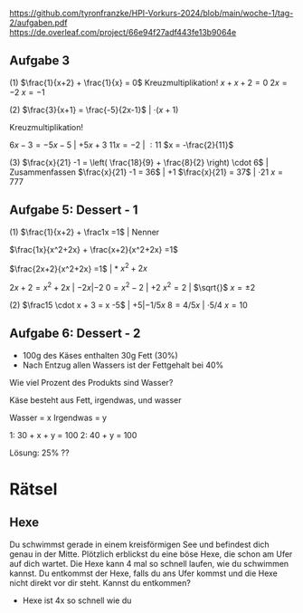 https://github.com/tyronfranzke/HPI-Vorkurs-2024/blob/main/woche-1/tag-2/aufgaben.pdf
https://de.overleaf.com/project/66e94f27adf443fe13b9064e

## Aufgabe 3
(1)
$\frac{1}{x+2} + \frac{1}{x} = 0$
Kreuzmultiplikation!
$x + x+2 = 0$
$2x  = -2$
$x = -1$

(2)
$\frac{3}{x+1} = \frac{-5}{2x-1}$ | $\cdot (x +1)$

Kreuzmultiplikation!

$6x-3 = -5x-5$ | $+5x +3$
$11x = -2$ | $:11$
$x = -\frac{2}{11}$

(3)
$\frac{x}{21} -1 = \left( \frac{18}{9} + \frac{8}{2} \right) \cdot 6$ | Zusammenfassen
$\frac{x}{21} -1 = 36$ | +1
$\frac{x}{21} = 37$ | $\cdot 21$
$x = 777$

## Aufgabe 5: Dessert - 1

(1)
$\frac{1}{x+2} + \frac1x =1$ | Nenner

$\frac{1x}{x^2+2x} + \frac{x+2}{x^2+2x} =1$

$\frac{2x+2}{x^2+2x} =1$ | * $x^2+2x$

$2x+2 = x^2+2x$ | $-2x | -2$
$0 = x^2 -2$ | $+2$
$x^2 = 2$ | $\sqrt{}$
$x = \pm 2$

(2)
$\frac15 \cdot x + 3 = x -5$ | $+5 | -1/5x$
$8 = 4/5x$  | $\cdot 5/4$
$x = 10$

## Aufgabe 6: Dessert - 2

- 100g des Käses enthalten 30g Fett (30%)
- Nach Entzug allen Wassers ist der Fettgehalt bei 40%

Wie viel Prozent des Produkts sind Wasser?

Käse besteht aus Fett, irgendwas, und wasser

Wasser = x
Irgendwas = y

1: 30 + x + y = 100
2:       40 + y = 100

Lösung: 25% ??

# Rätsel 

## Hexe
Du schwimmst gerade in einem kreisförmigen See und befindest dich genau in der Mitte. Plötzlich erblickst du eine böse Hexe, die schon am Ufer auf dich wartet. Die Hexe kann 4 mal so schnell laufen, wie du schwimmen kannst. Du entkommst der Hexe, falls du ans Ufer kommst und die Hexe nicht direkt vor dir steht. Kannst du entkommen?
- Hexe ist 4x so schnell wie du
